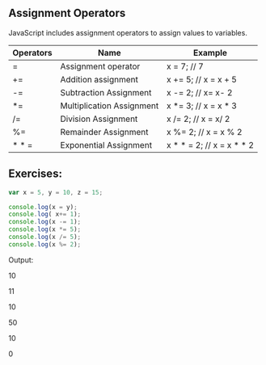 ## Assignment Operators

JavaScript includes assignment operators to assign values to variables.

| Operators | Name | Example |
| --------- | ------ | --------- |
| = | Assignment operator | x = 7; // 7 |
| += | Addition assignment | x += 5; // x = x + 5 |
| -= | Subtraction Assignment | x -= 2; // x= x- 2 |
| *= | Multiplication Assignment | x *= 3; // x = x * 3 |
| /= | Division Assignment | x /= 2; // x = x/ 2 |
| %= | Remainder Assignment | x %= 2; // x = x % 2 |
| * * = | Exponential  Assignment | x * * = 2; // x = x * * 2 |

## Exercises:

```js
var x = 5, y = 10, z = 15;

console.log(x = y);
console.log( x+= 1);
console.log(x -= 1);
console.log(x *= 5);
console.log(x /= 5);
console.log(x %= 2);
 ```

Output:

10

11

10

50

10

0


